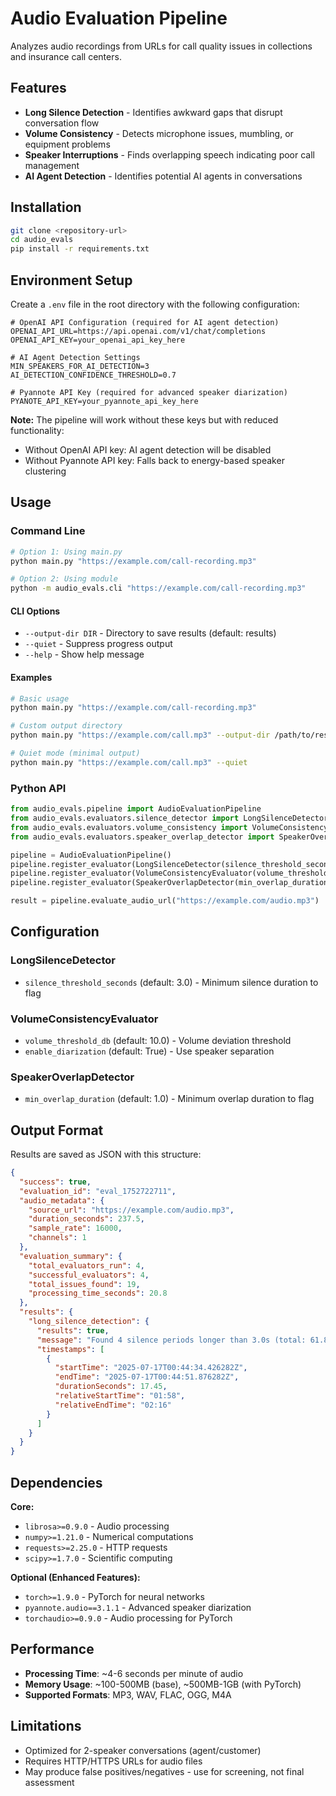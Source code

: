 # Audio Evaluation Pipeline

Analyzes audio recordings from URLs for call quality issues in collections and insurance call centers.

## Features

- **Long Silence Detection** - Identifies awkward gaps that disrupt conversation flow
- **Volume Consistency** - Detects microphone issues, mumbling, or equipment problems  
- **Speaker Interruptions** - Finds overlapping speech indicating poor call management
- **AI Agent Detection** - Identifies potential AI agents in conversations

## Installation

```bash
git clone <repository-url>
cd audio_evals
pip install -r requirements.txt
```

## Environment Setup

Create a `.env` file in the root directory with the following configuration:

```env
# OpenAI API Configuration (required for AI agent detection)
OPENAI_API_URL=https://api.openai.com/v1/chat/completions
OPENAI_API_KEY=your_openai_api_key_here

# AI Agent Detection Settings
MIN_SPEAKERS_FOR_AI_DETECTION=3
AI_DETECTION_CONFIDENCE_THRESHOLD=0.7

# Pyannote API Key (required for advanced speaker diarization)
PYANOTE_API_KEY=your_pyannote_api_key_here
```

**Note:** The pipeline will work without these keys but with reduced functionality:
- Without OpenAI API key: AI agent detection will be disabled
- Without Pyannote API key: Falls back to energy-based speaker clustering

## Usage

### Command Line
```bash
# Option 1: Using main.py
python main.py "https://example.com/call-recording.mp3"

# Option 2: Using module
python -m audio_evals.cli "https://example.com/call-recording.mp3"
```

#### CLI Options
- `--output-dir DIR` - Directory to save results (default: results)
- `--quiet` - Suppress progress output
- `--help` - Show help message

#### Examples
```bash
# Basic usage
python main.py "https://example.com/call-recording.mp3"

# Custom output directory
python main.py "https://example.com/call.mp3" --output-dir /path/to/results

# Quiet mode (minimal output)
python main.py "https://example.com/call.mp3" --quiet
```

### Python API
```python
from audio_evals.pipeline import AudioEvaluationPipeline
from audio_evals.evaluators.silence_detector import LongSilenceDetector
from audio_evals.evaluators.volume_consistency import VolumeConsistencyEvaluator
from audio_evals.evaluators.speaker_overlap_detector import SpeakerOverlapDetector

pipeline = AudioEvaluationPipeline()
pipeline.register_evaluator(LongSilenceDetector(silence_threshold_seconds=3.0))
pipeline.register_evaluator(VolumeConsistencyEvaluator(volume_threshold_db=10.0))
pipeline.register_evaluator(SpeakerOverlapDetector(min_overlap_duration=1.0))

result = pipeline.evaluate_audio_url("https://example.com/audio.mp3")
```

## Configuration

### LongSilenceDetector
- `silence_threshold_seconds` (default: 3.0) - Minimum silence duration to flag

### VolumeConsistencyEvaluator  
- `volume_threshold_db` (default: 10.0) - Volume deviation threshold
- `enable_diarization` (default: True) - Use speaker separation

### SpeakerOverlapDetector
- `min_overlap_duration` (default: 1.0) - Minimum overlap duration to flag

## Output Format

Results are saved as JSON with this structure:

```json
{
  "success": true,
  "evaluation_id": "eval_1752722711",
  "audio_metadata": {
    "source_url": "https://example.com/audio.mp3",
    "duration_seconds": 237.5,
    "sample_rate": 16000,
    "channels": 1
  },
  "evaluation_summary": {
    "total_evaluators_run": 4,
    "successful_evaluators": 4,
    "total_issues_found": 19,
    "processing_time_seconds": 20.8
  },
  "results": {
    "long_silence_detection": {
      "results": true,
      "message": "Found 4 silence periods longer than 3.0s (total: 61.8s)",
      "timestamps": [
        {
          "startTime": "2025-07-17T00:44:34.426282Z",
          "endTime": "2025-07-17T00:44:51.876282Z",
          "durationSeconds": 17.45,
          "relativeStartTime": "01:58",
          "relativeEndTime": "02:16"
        }
      ]
    }
  }
}
```

## Dependencies

**Core:**
- `librosa>=0.9.0` - Audio processing
- `numpy>=1.21.0` - Numerical computations  
- `requests>=2.25.0` - HTTP requests
- `scipy>=1.7.0` - Scientific computing

**Optional (Enhanced Features):**
- `torch>=1.9.0` - PyTorch for neural networks
- `pyannote.audio==3.1.1` - Advanced speaker diarization
- `torchaudio>=0.9.0` - Audio processing for PyTorch

## Performance

- **Processing Time**: ~4-6 seconds per minute of audio
- **Memory Usage**: ~100-500MB (base), ~500MB-1GB (with PyTorch)
- **Supported Formats**: MP3, WAV, FLAC, OGG, M4A

## Limitations

- Optimized for 2-speaker conversations (agent/customer)
- Requires HTTP/HTTPS URLs for audio files
- May produce false positives/negatives - use for screening, not final assessment